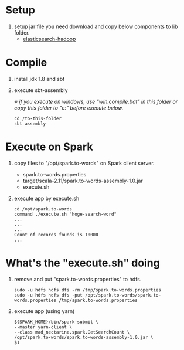 # Setup

1. setup jar file
    you need download and copy below components to lib folder.
    * [elasticsearch-hadoop](http://mvnrepository.com/artifact/org.elasticsearch/elasticsearch-hadoop)

# Compile

1. install jdk 1.8 and sbt
2. execute sbt-assembly
    
    *※ if you execute on windows, use "win.compile.bat" in this folder or copy this folder to "c:\" before execute below.*
    ```console
    cd /to-this-folder
    sbt assembly
    ```

# Execute on Spark

1. copy files to "/opt/spark.to-words" on Spark client server.
   * spark.to-words.properties
   * target/scala-2.11/spark.to-words-assembly-1.0.jar
   * execute.sh

1. execute app by execute.sh

   ```console
   cd /opt/spark.to-words
   command ./execute.sh "hoge-search-word"
   ...
   ...
   ...
   Count of records founds is 10000
   ...
   ```

# What's the "execute.sh" doing

1. remove and put "spark.to-words.properties" to hdfs.

    ```console
    sudo -u hdfs hdfs dfs -rm /tmp/spark.to-words.properties
    sudo -u hdfs hdfs dfs -put /opt/spark.to-words/spark.to-words.properties /tmp/spark.to-words.properties
    ```
 
1. execute app (using yarn)
   
   ```console
   ${SPARK_HOME}/bin/spark-submit \
   --master yarn-client \
   --class mad_nectarine.spark.GetSearchCount \
   /opt/spark.to-words/spark.to-words-assembly-1.0.jar \
   $1
   ```